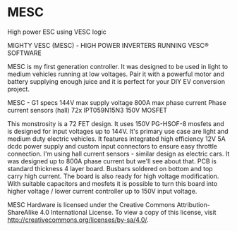 # MESC
High power ESC using VESC logic

MIGHTY VESC (MESC) - HIGH POWER INVERTERS RUNNING VESC® SOFTWARE

MESC is my first generation controller. It was designed to be used in light to medium vehicles running at low voltages.
Pair it with a powerful motor and battery supplying enough juice and it is perfect for your DIY EV conversion project.

MESC - G1 specs
144V max supply voltage 
800A max phase current
Phase current sensors (hall)
72x IPT059N15N3 150V MOSFET


This monstrosity is a 72 FET design. It uses 150V PG-HSOF-8 mosfets and is designed for input voltages up to 144V. 
It's primary use case are light and medium duty electric vehicles. It features integrated  high efficiency 12V 5A dcdc power supply and custom input connectors
to ensure easy throttle connection. I'm using hall current sensors - similar design as electric cars.
It was designed up to 800A phase current but we'll see about that. PCB is standard thickness 4 layer board. Busbars soldered on bottom and top carry high current.
The board is also ready for high voltage modification. With suitable capacitors and mosfets it is possible to turn this board into higher voltage / lower current
controller up to 150V input voltage.

MESC Hardware is licensed under the Creative Commons Attribution-ShareAlike 4.0 International License. To view a copy of this license, visit http://creativecommons.org/licenses/by-sa/4.0/.
